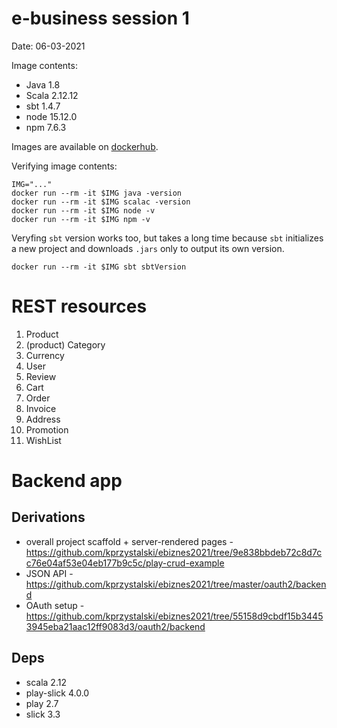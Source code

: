 # e-business session 1

Date: 06-03-2021

Image contents:

- Java 1.8
- Scala 2.12.12
- sbt 1.4.7
- node 15.12.0
- npm 7.6.3

Images are available on [dockerhub](https://hub.docker.com/repository/docker/alexjudauj/e-business-s1).

Verifying image contents:

```
IMG="..."
docker run --rm -it $IMG java -version
docker run --rm -it $IMG scalac -version
docker run --rm -it $IMG node -v
docker run --rm -it $IMG npm -v
```

Veryfing `sbt` version works too, but takes a long time because `sbt` initializes a new project and downloads `.jars` only to output its own version.
```
docker run --rm -it $IMG sbt sbtVersion
```

# REST resources

1. Product
2. (product) Category
3. Currency
4. User
5. Review
6. Cart
7. Order
8. Invoice
9. Address
10. Promotion
11. WishList
 


# Backend app

## Derivations

- overall project scaffold + server-rendered pages - https://github.com/kprzystalski/ebiznes2021/tree/9e838bbdeb72c8d7cc76e04af53e04eb177b9c5c/play-crud-example
- JSON API - https://github.com/kprzystalski/ebiznes2021/tree/master/oauth2/backend
- OAuth setup - https://github.com/kprzystalski/ebiznes2021/tree/55158d9cbdf15b34453945eba21aac12ff9083d3/oauth2/backend

## Deps

- scala 2.12
- play-slick 4.0.0 
- play 2.7
- slick 3.3

